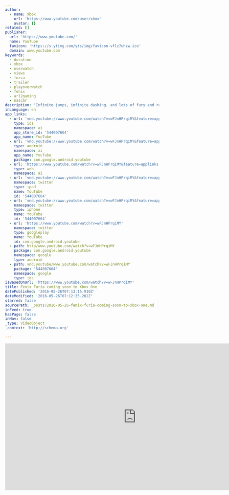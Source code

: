 ```yaml
---
author:
  - name: Xbox
    url: 'https://www.youtube.com/user/xbox'
    avatar: {}
related: []
publisher:
  url: 'https://www.youtube.com/'
  name: YouTube
  favicon: 'https://s.ytimg.com/yts/img/favicon-vflz7uhzw.ico'
  domain: www.youtube.com
keywords:
  - duration
  - xbox
  - overwatch
  - views
  - forza
  - trailer
  - playoverwatch
  - fenix
  - ar12gaming
  - nascar
description: 'Infinite jumps, infinite dashing, and lots of fury and rage, Fenix must track down a mysterious villain responsible for the destruction of his village. As Fenix race through nine worlds filled with thousands of baddies and challenging bosses.'
inLanguage: en
app_links:
  - url: 'vnd.youtube://www.youtube.com/watch?v=wFJnHPrqiMY&feature=applinks'
    type: ios
    namespace: ai
    app_store_id: '544007664'
    app_name: YouTube
  - url: 'vnd.youtube://www.youtube.com/watch?v=wFJnHPrqiMY&feature=applinks'
    type: android
    namespace: ai
    app_name: YouTube
    package: com.google.android.youtube
  - url: 'https://www.youtube.com/watch?v=wFJnHPrqiMY&feature=applinks'
    type: web
    namespace: ai
  - url: 'vnd.youtube://www.youtube.com/watch?v=wFJnHPrqiMY&feature=applinks'
    namespace: twitter
    type: ipad
    name: YouTube
    id: '544007664'
  - url: 'vnd.youtube://www.youtube.com/watch?v=wFJnHPrqiMY&feature=applinks'
    namespace: twitter
    type: iphone
    name: YouTube
    id: '544007664'
  - url: 'https://www.youtube.com/watch?v=wFJnHPrqiMY'
    namespace: twitter
    type: googleplay
    name: YouTube
    id: com.google.android.youtube
  - path: http/www.youtube.com/watch?v=wFJnHPrqiMY
    package: com.google.android.youtube
    namespace: google
    type: android
  - path: vnd.youtube/www.youtube.com/watch?v=wFJnHPrqiMY
    package: '544007664'
    namespace: google
    type: ios
isBasedOnUrl: 'https://www.youtube.com/watch?v=wFJnHPrqiMY'
title: Fenix Furia coming soon to Xbox One
datePublished: '2016-05-26T07:13:15.910Z'
dateModified: '2016-05-26T07:12:25.202Z'
starred: false
sourcePath: _posts/2016-05-26-fenix-furia-coming-soon-to-xbox-one.md
inFeed: true
hasPage: false
inNav: false
_type: VideoObject
_context: 'http://schema.org'

---
```

<iframe src="https://cdn.embedly.com/widgets/media.html?src=https%3A%2F%2Fwww.youtube.com%2Fembed%2FwFJnHPrqiMY%3Ffeature%3Doembed&amp;url=http%3A%2F%2Fwww.youtube.com%2Fwatch%3Fv%3DwFJnHPrqiMY&amp;image=https%3A%2F%2Fi.ytimg.com%2Fvi%2FwFJnHPrqiMY%2Fhqdefault.jpg&amp;key=b7d04c9b404c499eba89ee7072e1c4f7&amp;type=text%2Fhtml&amp;schema=youtube" width="854" height="480" scrolling="no" frameborder="0" allowfullscreen="" style=""></iframe>